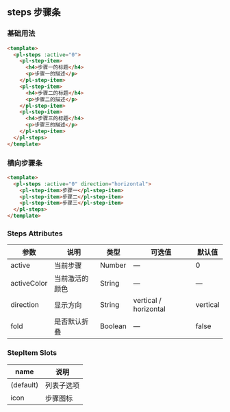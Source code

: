 ## steps 步骤条

### 基础用法

```html
<template>
  <pl-steps :active="0">
    <pl-step-item>
      <h4>步骤一的标题</h4>
      <p>步骤一的描述</p>
    </pl-step-item>
    <pl-step-item>
      <h4>步骤二的标题</h4>
      <p>步骤二的描述</p>
    </pl-step-item>
    <pl-step-item>
      <h4>步骤三的标题</h4>
      <p>步骤三的描述</p>
    </pl-step-item>
  </pl-steps>
</template>
```

### 横向步骤条

```html
<template>
  <pl-steps :active="0" direction="horizontal">
    <pl-step-item>步骤一</pl-step-item>
    <pl-step-item>步骤二</pl-step-item>
    <pl-step-item>步骤三</pl-step-item>
  </pl-steps>
</template>
```

### Steps Attributes
| 参数      | 说明    | 类型      | 可选值       | 默认值   |
|---------- |-------- |---------- |-------------  |-------- |
| active      | 当前步骤 | Number | —            |  0    |
| activeColor | 当前激活的颜色 | String | —            |  —  |
| direction   | 显示方向  | String | vertical / horizontal |  vertical  |
| fold        | 是否默认折叠 | Boolean | —            |  false   |

### StepItem Slots
| name      | 说明    |
|---------- |-------- |
| (default)  |   列表子选项   |
| icon       |   步骤图标   |
